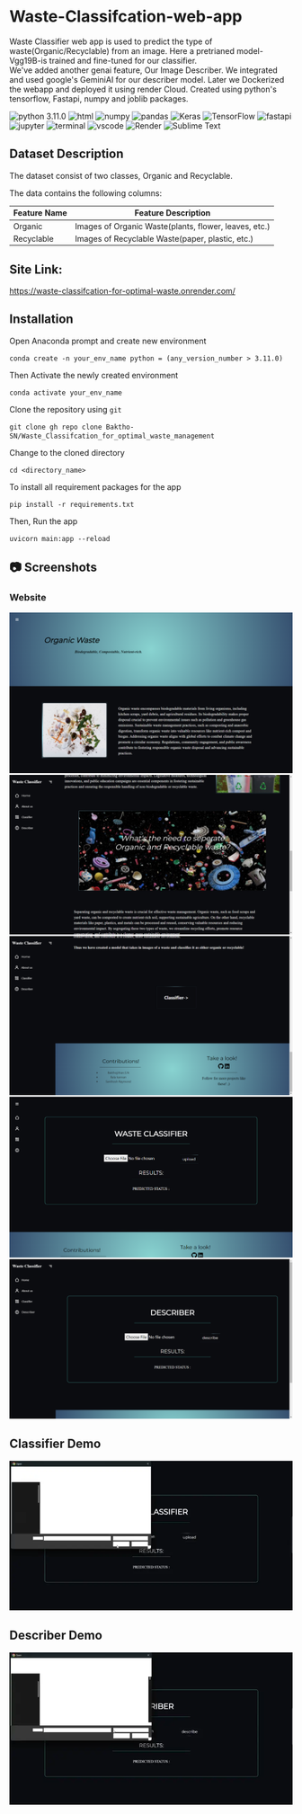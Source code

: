 # Waste-Classifcation-web-app
Waste Classifier web app is used to predict the type of waste(Organic/Recyclable) from an image. 
Here a pretrianed model-Vgg19B-is trained and fine-tuned for our classifier.</br> We've added another genai feature, Our Image Describer.
We integrated and used google's GeminiAI for our describer model. Later we Dockerized the webapp and deployed it using render Cloud.
Created using python's tensorflow, Fastapi, numpy and joblib packages.

![python 3.11.0](https://img.shields.io/badge/Python-blue.svg)
![html](https://img.shields.io/badge/HTML5-E34F26?logo=html5&logoColor=white)
![numpy](https://img.shields.io/badge/Numpy-777BB4?logo=numpy&logoColor=white)
![pandas](https://img.shields.io/badge/Pandas-2C2D72?logo=pandas&logoColor=white)
![Keras](https://img.shields.io/badge/Keras-%23D00000.svg?logo=Keras&logoColor=white)
![TensorFlow](https://img.shields.io/badge/TensorFlow-%23FF6F00.svg?logo=TensorFlow&logoColor=white)
![fastapi](https://img.shields.io/badge/Fastapi-109989?logo=FASTAPI&logoColor=white)
![jupyter](https://img.shields.io/badge/Jupyter-F37626.svg?logo=Jupyter&logoColor=white)
![terminal](https://img.shields.io/badge/Windows%20Terminal-4D4D4D?logo=windows%20terminal&logoColor=white)
![vscode](https://img.shields.io/badge/Visual_Studio_Code-0078D4?logo=visual%20studio%20code&logoColor=white)
![Render](https://img.shields.io/badge/Render-%46E3B7.svg?logo=render&logoColor=white)
![Sublime Text](https://img.shields.io/badge/sublime_text-%23575757.svg?logo=sublime-text&logoColor=important)

## Dataset Description

The dataset consist of two classes, Organic and Recyclable.

The data contains the following columns:

| Feature Name               | Feature Description                                                                                 |
| -------------------------- | --------------------------------------------------------------------------------------------------- |
| Organic                    | Images of Organic Waste(plants, flower, leaves, etc.)                                               |
| Recyclable                 | Images of Recyclable Waste(paper, plastic, etc.)                                                    |


## Site Link:

https://waste-classifcation-for-optimal-waste.onrender.com/

## Installation

Open Anaconda prompt and create new environment

```
conda create -n your_env_name python = (any_version_number > 3.11.0)
```

Then Activate the newly created environment

```
conda activate your_env_name
```

Clone the repository using `git`

```
git clone gh repo clone Baktho-SN/Waste_Classifcation_for_optimal_waste_management
```

Change to the cloned directory

```
cd <directory_name>
```

To install all requirement packages for the app

```
pip install -r requirements.txt
```

Then, Run the app

```
uvicorn main:app --reload
```

## 📷 Screenshots

### Website

![Homepage1](markdown/Homepage1.png)
![Homepage2](markdown/Homepage2.png)
![Homepage3](markdown/Homepage3.png)
![Classifier](markdown/Classifier.png)
![Describer](markdown/Describer.png)

## Classifier Demo

![Classifier Demo.GIF](markdown/DEMO.webp)

## Describer Demo

![Describer Demo.GIF](markdown/DEMO1.webp)
